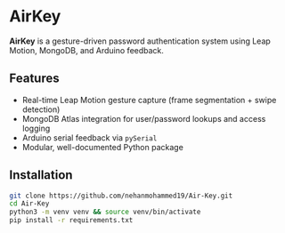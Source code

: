 # AirKey

**AirKey** is a gesture-driven password authentication system using Leap Motion, MongoDB, and Arduino feedback.

## Features
- Real-time Leap Motion gesture capture (frame segmentation + swipe detection)
- MongoDB Atlas integration for user/password lookups and access logging
- Arduino serial feedback via `pySerial`
- Modular, well-documented Python package

## Installation

```bash
git clone https://github.com/nehanmohammed19/Air-Key.git
cd Air-Key
python3 -m venv venv && source venv/bin/activate
pip install -r requirements.txt
